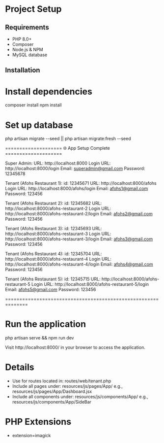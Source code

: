 # Project Setup

## Requirements

- PHP 8.0+
- Composer
- Node.js & NPM
- MySQL database

## Installation

# Install dependencies

composer install
npm install

# Set up database

php artisan migrate --seed || php artisan migrate:fresh --seed

==================== 🌐 App Setup Complete ====================

Super Admin:
URL: http://localhost:8000
Login URL: http://localhost:8000/login
Email: superadmin@gmail.com
Password: 12345678

Tenant (Afohs Restaurant 1):
id: 12345671
URL: http://localhost:8000/afohs
Login URL: http://localhost:8000/afohs/login
Email: afohs1@gmail.com
Password: 123456

Tenant (Afohs Restaurant 2):
id: 12345682
URL: http://localhost:8000/afohs-restaurant-2
Login URL: http://localhost:8000/afohs-restaurant-2/login
Email: afohs2@gmail.com
Password: 123456

Tenant (Afohs Restaurant 3):
id: 12345693
URL: http://localhost:8000/afohs-restaurant-3
Login URL: http://localhost:8000/afohs-restaurant-3/login
Email: afohs3@gmail.com
Password: 123456

Tenant (Afohs Restaurant 4):
id: 12345704
URL: http://localhost:8000/afohs-restaurant-4
Login URL: http://localhost:8000/afohs-restaurant-4/login
Email: afohs4@gmail.com
Password: 123456

Tenant (Afohs Restaurant 5):
id: 12345715
URL: http://localhost:8000/afohs-restaurant-5
Login URL: http://localhost:8000/afohs-restaurant-5/login
Email: afohs5@gmail.com
Password: 123456

==============================================================

# Run the application

php artisan serve
&&
npm run dev

Visit http://localhost:8000/ in your browser to access the application.

# Details

- Use for routes located in: routes/web/tenant.php
- Include all pages under: resources/js/pages/App/
  e.g., resources/js/pages/App/Dashboard.jsx
- Include all components under: resources/js/components/App/
  e.g., resources/js/components/App/SideBar

# PHP Extensions

- extension=imagick
